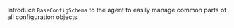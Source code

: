 Introduce `BaseConfigSchema` to the agent to easily manage common parts of all configuration objects